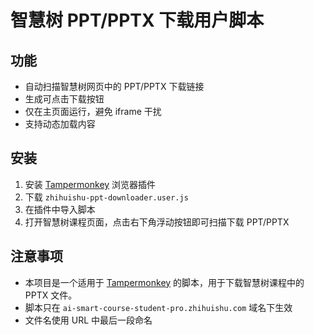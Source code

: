 # 智慧树 PPT/PPTX 下载用户脚本

## 功能
- 自动扫描智慧树网页中的 PPT/PPTX 下载链接
- 生成可点击下载按钮
- 仅在主页面运行，避免 iframe 干扰
- 支持动态加载内容

## 安装
1. 安装 [Tampermonkey](https://www.tampermonkey.net/) 浏览器插件
2. 下载 `zhihuishu-ppt-downloader.user.js`
3. 在插件中导入脚本
4. 打开智慧树课程页面，点击右下角浮动按钮即可扫描下载 PPT/PPTX

## 注意事项
- 本项目是一个适用于 [Tampermonkey](https://www.tampermonkey.net/) 的脚本，用于下载智慧树课程中的 PPTX 文件。
- 脚本只在 `ai-smart-course-student-pro.zhihuishu.com` 域名下生效
- 文件名使用 URL 中最后一段命名









